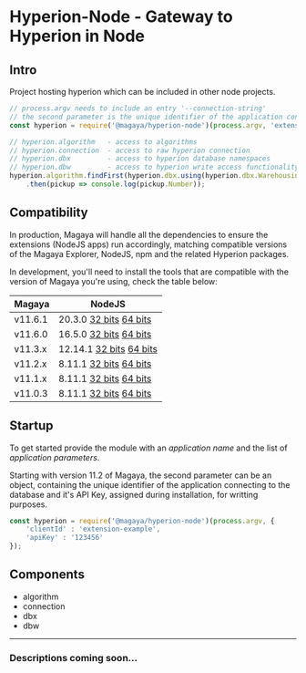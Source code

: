# Hyperion-Node - Gateway to Hyperion in Node

## Intro
Project hosting hyperion which can be included in other node projects.

```js
// process.argv needs to include an entry '--connection-string'
// the second parameter is the unique identifier of the application connecting to the database
const hyperion = require('@magaya/hyperion-node')(process.argv, 'extension-example');

// hyperion.algorithm   - access to algorithms
// hyperion.connection  - access to raw hyperion connection
// hyperion.dbx         - access to hyperion database namespaces
// hyperion.dbw         - access to hyperion write access functionality
hyperion.algorithm.findFirst(hyperion.dbx.using(hyperion.dbx.Warehousing.PickupOrder.ListByNumber))
    .then(pickup => console.log(pickup.Number));
```

## Compatibility

In production, Magaya will handle all the dependencies to ensure the extensions (NodeJS apps) run accordingly, matching compatible versions of the Magaya Explorer, NodeJS, npm and the related Hyperion packages.

In development, you'll need to install the tools that are compatible with the version of Magaya you're using, check the table below:

| Magaya        | NodeJS        |
| ------------- | ------------- |
| v11.6.1      | 20.3.0 [32 bits](https://nodejs.org/dist/v20.3.0/node-v20.3.0-x86.msi) [64 bits](https://nodejs.org/dist/v20.3.0/node-v20.3.0-x64.msi)  |
| v11.6.0      | 16.5.0 [32 bits](https://nodejs.org/dist/v16.5.0/node-v16.5.0-x86.msi) [64 bits](https://nodejs.org/dist/v16.5.0/node-v16.5.0-x64.msi)  |
| v11.3.x      | 12.14.1 [32 bits](https://nodejs.org/dist/v12.14.1/node-v12.14.1-x86.msi) [64 bits](https://nodejs.org/dist/v12.14.1/node-v12.14.1-x64.msi)  |
| v11.2.x       | 8.11.1 [32 bits](https://nodejs.org/dist/v8.11.1/node-v8.11.1-x86.msi) [64 bits](https://nodejs.org/dist/v8.11.1/node-v8.11.1-x64.msi)  |
| v11.1.x       | 8.11.1 [32 bits](https://nodejs.org/dist/v8.11.1/node-v8.11.1-x86.msi) [64 bits](https://nodejs.org/dist/v8.11.1/node-v8.11.1-x64.msi)  |
| v11.0.3       | 8.11.1 [32 bits](https://nodejs.org/dist/v8.11.1/node-v8.11.1-x86.msi) [64 bits](https://nodejs.org/dist/v8.11.1/node-v8.11.1-x64.msi)  |

## Startup
To get started provide the module with an *application name* and the list of *application parameters*.

Starting with version 11.2 of Magaya, the second parameter can be an object, containing the unique identifier of the application connecting to the database and it's API Key, assigned during installation, for writting purposes.

```js
const hyperion = require('@magaya/hyperion-node')(process.argv, {
    'clientId' : 'extension-example',
    'apiKey' : '123456'
});
```

## Components
- algorithm
- connection
- dbx
- dbw

---

### Descriptions coming soon...
